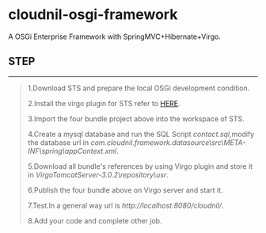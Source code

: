 cloudnil-osgi-framework
=======================

A OSGi Enterprise Framework with SpringMVC+Hibernate+Virgo.

## STEP
-----------------------

> 1.Download STS and prepare the local OSGi development condition.
>
> 2.Install the virgo plugin for STS refer to [HERE](http://www.eclipse.org/virgo).
>
> 3.Import the four bundle project above into the workspace of STS.
>
> 4.Create a mysql database and run the SQL Script *contact.sql*,modify the database url in *com.cloudnil.framework.datasource\src\META-INF\spring\appContext.xml*.
>
> 5.Download all bundle's references by using Virgo plugin and store it in *VirgoTomcatServer-3.0.2\repository\usr*.
>
> 6.Publish the four bundle above on Virgo server and start it.
>
> 7.Test.In a general way url is *http://localhost:8080/cloudnil/*.
>
> 8.Add your code and complete other job.
